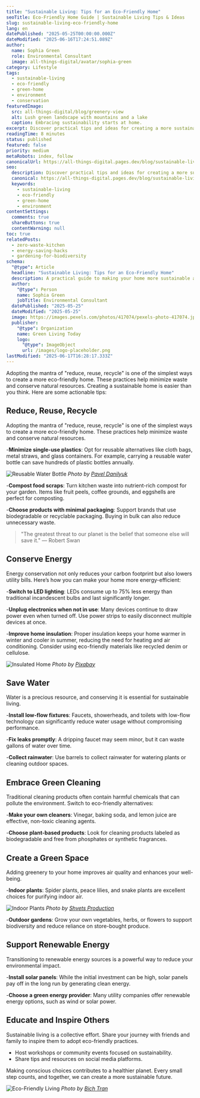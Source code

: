 ```yaml
---
title: "Sustainable Living: Tips for an Eco-Friendly Home"
seoTitle: Eco-Friendly Home Guide | Sustainable Living Tips & Ideas
slug: sustainable-living-eco-friendly-home
lang: en
datePublished: "2025-05-25T00:00:00.000Z"
dateModified: "2025-06-16T17:24:51.089Z"
author:
  name: Sophia Green
  role: Environmental Consultant
  image: all-things-digital/avatar/sophia-green
category: Lifestyle
tags:
  - sustainable-living
  - eco-friendly
  - green-home
  - environment
  - conservation
featuredImage:
  src: all-things-digital/blog/greenery-view
  alt: Lush green landscape with mountains and a lake
  caption: Embracing sustainability starts at home.
excerpt: Discover practical tips and ideas for creating a more sustainable and eco-friendly home environment. From reducing waste to conserving energy, learn how small changes can make a big impact. Creating a sustainable home is easier than you think. Here are some actionable tips
readingTime: 8 minutes
status: published
featured: false
priority: medium
metaRobots: index, follow
canonicalUrl: https://all-things-digital.pages.dev/blog/sustainable-living-eco-friendly-home
seo:
  description: Discover practical tips and ideas for creating a more sustainable and eco-friendly home environment. From reducing waste to conserving energy, learn how small things could make a huge impact.
  canonical: https://all-things-digital.pages.dev/blog/sustainable-living-eco-friendly-home
  keywords:
    - sustainable-living
    - eco-friendly
    - green-home
    - environment
contentSettings:
  comments: true
  shareButtons: true
  contentWarning: null
toc: true
relatedPosts:
  - zero-waste-kitchen
  - energy-saving-hacks
  - gardening-for-biodiversity
schema:
  "@type": Article
  headline: "Sustainable Living: Tips for an Eco-Friendly Home"
  description: A practical guide to making your home more sustainable and environmentally friendly.
  author:
    "@type": Person
    name: Sophia Green
    jobTitle: Environmental Consultant
  datePublished: "2025-05-25"
  dateModified: "2025-05-25"
  image: https://images.pexels.com/photos/417074/pexels-photo-417074.jpeg?auto=compress&cs=tinysrgb&w=1260&h=750&dpr=2
  publisher:
    "@type": Organization
    name: Green Living Today
    logo:
      "@type": ImageObject
      url: /images/logo-placeholder.png
lastModified: "2025-06-17T16:28:17.333Z"
---
```


Adopting the mantra of "reduce, reuse, recycle" is one of the simplest ways to create a more eco-friendly home. These practices help minimize waste and conserve natural resources. Creating a sustainable home is easier than you think. Here are some actionable tips:

## Reduce, Reuse, Recycle

Adopting the mantra of "reduce, reuse, recycle" is one of the simplest ways to create a more eco-friendly home. These practices help minimize waste and conserve natural resources.

-**Minimize single-use plastics**: Opt for reusable alternatives like cloth bags, metal straws, and glass containers. For example, carrying a reusable water bottle can save hundreds of plastic bottles annually.

![Reusable Water Bottle](https://images.pexels.com/photos/2397224/pexels-photo-2397224.jpeg?auto=compress&cs=tinysrgb&w=1260&h=750&dpr=2)
_Photo by [Pavel Danilyuk](https://www.pexels.com/@pavel-danilyuk)_

-**Compost food scraps**: Turn kitchen waste into nutrient-rich compost for your garden. Items like fruit peels, coffee grounds, and eggshells are perfect for composting.

-**Choose products with minimal packaging**: Support brands that use biodegradable or recyclable packaging. Buying in bulk can also reduce unnecessary waste.

> "The greatest threat to our planet is the belief that someone else will save it." — Robert Swan

## Conserve Energy

Energy conservation not only reduces your carbon footprint but also lowers utility bills. Here’s how you can make your home more energy-efficient:

-**Switch to LED lighting**: LEDs consume up to 75% less energy than traditional incandescent bulbs and last significantly longer.

-**Unplug electronics when not in use**: Many devices continue to draw power even when turned off. Use power strips to easily disconnect multiple devices at once.

-**Improve home insulation**: Proper insulation keeps your home warmer in winter and cooler in summer, reducing the need for heating and air conditioning. Consider using eco-friendly materials like recycled denim or cellulose.

![Insulated Home](https://images.pexels.com/photos/279810/pexels-photo-279810.jpeg?auto=compress&cs=tinysrgb&w=1260&h=750&dpr=2)
_Photo by [Pixabay](https://www.pexels.com/@pixabay)_

## Save Water

Water is a precious resource, and conserving it is essential for sustainable living.

-**Install low-flow fixtures**: Faucets, showerheads, and toilets with low-flow technology can significantly reduce water usage without compromising performance.

-**Fix leaks promptly**: A dripping faucet may seem minor, but it can waste gallons of water over time.

-**Collect rainwater**: Use barrels to collect rainwater for watering plants or cleaning outdoor spaces.

## Embrace Green Cleaning

Traditional cleaning products often contain harmful chemicals that can pollute the environment. Switch to eco-friendly alternatives:

-**Make your own cleaners**: Vinegar, baking soda, and lemon juice are effective, non-toxic cleaning agents.

-**Choose plant-based products**: Look for cleaning products labeled as biodegradable and free from phosphates or synthetic fragrances.

## Create a Green Space

Adding greenery to your home improves air quality and enhances your well-being.

-**Indoor plants**: Spider plants, peace lilies, and snake plants are excellent choices for purifying indoor air.

![Indoor Plants](https://images.pexels.com/photos/3960270/pexels-photo-3960270.jpeg?auto=compress&cs=tinysrgb&w=1260&h=750&dpr=2)
_Photo by [Shvets Production](https://www.pexels.com/@shvets-production)_

-**Outdoor gardens**: Grow your own vegetables, herbs, or flowers to support biodiversity and reduce reliance on store-bought produce.

## Support Renewable Energy

Transitioning to renewable energy sources is a powerful way to reduce your environmental impact.

-**Install solar panels**: While the initial investment can be high, solar panels pay off in the long run by generating clean energy.

-**Choose a green energy provider**: Many utility companies offer renewable energy options, such as wind or solar power.

## Educate and Inspire Others

Sustainable living is a collective effort. Share your journey with friends and family to inspire them to adopt eco-friendly practices.

- Host workshops or community events focused on sustainability.
- Share tips and resources on social media platforms.

Making conscious choices contributes to a healthier planet. Every small step counts, and together, we can create a more sustainable future.

![Eco-Friendly Living](https://images.pexels.com/photos/258385/pexels-photo-258385.jpeg?auto=compress&cs=tinysrgb&w=1260&h=750&dpr=2)
_Photo by [Bich Tran](https://www.pexels.com/@btran109)_
